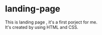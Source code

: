 # landing-page
This is landing page , it's a first porject for me.<br>
It's created by using HTML and CSS.
